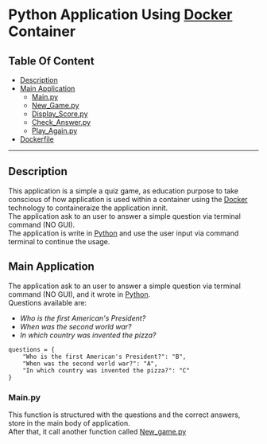 # Python Application Using <ins>**Docker**</ins> Container
## Table Of Content
* [Description](#description)<br>
* [Main Application](#main_application)<br>
  - [Main.py](#main.py)<br>
  - [New_Game.py](#new_game.py)<br>
  - [Display_Score.py](#display_score.py)<br>
  - [Check_Answer.py](#check_answer.py)<br>
  - [Play_Again.py](#play_again.py)
* [Dockerfile](#dockerfile)<br>
---
<a name="description"></a> 
## Description
This application is a simple a quiz game, as education purpose to take conscious of how application is used within a container using the [Docker](https://www.docker.com) technology to containeraize the application innit.<br>
The application ask to an user to answer a simple question via terminal command (NO GUI).<br>
The application is write in [Python](https://www.python.org) and use the user input via command terminal to continue the usage.

<a name="main_application"></a>
## Main Application
The application ask to an user to answer a simple question via terminal command (NO GUI), and it wrote in [Python](https://www.python.org).<br>
Questions available are:
- <em>Who is the first American's President?</em>
- <em>When was the second world war?</em>
- <em>In which country was invented the pizza?</em>
```
questions = {
    "Who is the first American's President?": "B",
    "When was the second world war?": "A",
    "In which country was invented the pizza?": "C"
}
```
<a name="main.py"></a>
### Main.py
This function is structured with the questions and the correct answers, store in the main body of application.<br>
After that, it call another function called [New_game.py](#new_game.py)<br>

